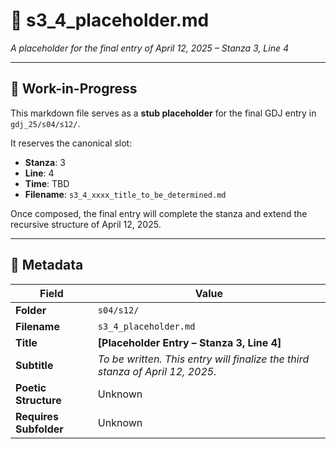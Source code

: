<!-- Save to: shagi_archives/gdj_25/s04/s12/s3_4_placeholder.md -->

# 📜 s3_4_placeholder.md  
*A placeholder for the final entry of April 12, 2025 – Stanza 3, Line 4*  

---

## 🚧 Work-in-Progress  

This markdown file serves as a **stub placeholder** for the final GDJ entry in `gdj_25/s04/s12/`.

It reserves the canonical slot:

- **Stanza**: 3  
- **Line**: 4  
- **Time**: TBD  
- **Filename**: `s3_4_xxxx_title_to_be_determined.md`

Once composed, the final entry will complete the stanza and extend the recursive structure of April 12, 2025.

---

## 🧩 Metadata  

| Field | Value |
|-------|-------|
| **Folder** | `s04/s12/` |
| **Filename** | `s3_4_placeholder.md` |
| **Title** | **[Placeholder Entry – Stanza 3, Line 4]** |
| **Subtitle** | *To be written. This entry will finalize the third stanza of April 12, 2025.* |
| **Poetic Structure** | Unknown |
| **Requires Subfolder** | Unknown |
